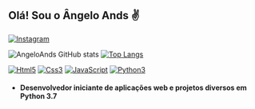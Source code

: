 <h2>Olá! Sou o Ângelo Ands ✌️</h2>

[![Instagram](https://img.shields.io/badge/Instagram-E4405F?style=for-the-badge&logo=instagram&logoColor=white)](https://instagram.com/ands_aa)

![AngeloAnds GitHub stats](https://github-readme-stats.vercel.app/api?username=AngelAnds&show_icons=true&theme=tokyonight)
[![Top Langs](https://github-readme-stats.vercel.app/api/top-langs/?username=AngelAnds&layout=compactlangs_count=7&theme=tokyonight)](https://github.com/AngelAnds/github-readme-stats)

[![Html5](https://img.shields.io/badge/HTML5-E34F26?style=for-the-badge&logo=html5&logoColor=white)](https://github.com/AngelAnds)
[![Css3](https://img.shields.io/badge/CSS3-1572B6?style=for-the-badge&logo=css3&logoColor=white)](https://github.com/AngelAnds)
[![JavaScript](https://img.shields.io/badge/JavaScript-F7DF1E?style=for-the-badge&logo=javascript&logoColor=black)](https://github.com/AngelAnds)
[![Python3](https://img.shields.io/badge/Python-3776AB?style=for-the-badge&logo=python&logoColor=white)](https://github.com/AngelAnds)

+ <h4>Desenvolvedor iniciante de aplicações web e projetos diversos em Python 3.7</h4>

